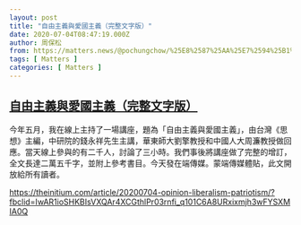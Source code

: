 ```yaml
---
layout: post
title: "自由主義與愛國主義（完整文字版）"
date: 2020-07-04T08:47:19.000Z
author: 周保松
from: https://matters.news/@pochungchow/%25E8%2587%25AA%25E7%2594%25B1%25E4%25B8%25BB%25E7%25BE%25A9%25E8%2588%2587%25E6%2584%259B%25E5%259C%258B%25E4%25B8%25BB%25E7%25BE%25A9-%25E5%25AE%258C%25E6%2595%25B4%25E6%2596%2587%25E5%25AD%2597%25E7%2589%2588-bafyreihsmahb3le2tmltw2dpf4yqj6x3uzr6cnykswacpis4lbfzpq32t4
tags: [ Matters ]
categories: [ Matters ]
---
```

<!--1593852439000-->
[自由主義與愛國主義（完整文字版）](https://matters.news/@pochungchow/%25E8%2587%25AA%25E7%2594%25B1%25E4%25B8%25BB%25E7%25BE%25A9%25E8%2588%2587%25E6%2584%259B%25E5%259C%258B%25E4%25B8%25BB%25E7%25BE%25A9-%25E5%25AE%258C%25E6%2595%25B4%25E6%2596%2587%25E5%25AD%2597%25E7%2589%2588-bafyreihsmahb3le2tmltw2dpf4yqj6x3uzr6cnykswacpis4lbfzpq32t4)
------

<div>
<p>今年五月，我在線上主持了一場講座，題為「自由主義與愛國主義」，由台灣《思想》主編，中研院的錢永祥先生主講，華東師大劉擎教授和中國人大周濂教授做回應。當天線上參與的有二千人，討論了三小時。我們事後將講座做了完整的增訂，全文長達二萬五千字，並附上參考書目。今天發在端傳媒。蒙端傳媒體貼，此文開放給所有讀者。</p><p><a href="https://theinitium.com/article/20200704-opinion-liberalism-patriotism/?fbclid=IwAR1ioSHKBIsVXQAr4XCGthlPr03rnfi_q101C6A8URxixmjh3wFYSXMIA0Q" target="_blank">https://theinitium.com/article/20200704-opinion-liberalism-patriotism/?fbclid=IwAR1ioSHKBIsVXQAr4XCGthlPr03rnfi_q101C6A8URxixmjh3wFYSXMIA0Q</a></p>
</div>
